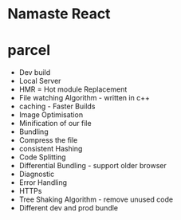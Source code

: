 # Namaste React 

# parcel
- Dev build
- Local Server
- HMR = Hot module Replacement
- File watching Algorithm - written in c++
- caching - Faster Builds
- Image Optimisation
- Minification of our file 
- Bundling 
- Compress the file 
- consistent Hashing
- Code Splitting 
- Differential Bundling - support older browser
- Diagnostic 
- Error Handling
- HTTPs
- Tree Shaking Algorithm - remove unused code 
- Different dev and prod bundle 


